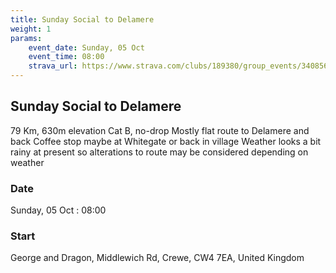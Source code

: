 ```yaml
---
title: Sunday Social to Delamere
weight: 1
params:
    event_date: Sunday, 05 Oct
    event_time: 08:00
    strava_url: https://www.strava.com/clubs/189380/group_events/3408560107194791234
---
```


## Sunday Social to Delamere 

79 Km, 630m elevation
Cat B, no-drop
Mostly flat route to Delamere and back
Coffee stop maybe at Whitegate or back in village
Weather looks a bit rainy at present so alterations to route may be considered depending on weather

### Date

Sunday, 05 Oct : 08:00

### Start

George and Dragon, Middlewich Rd, Crewe, CW4 7EA, United Kingdom


